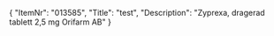 {
  "ItemNr": "013585",
  "Title": "test",
  "Description": "Zyprexa, dragerad tablett 2,5 mg Orifarm AB"
}